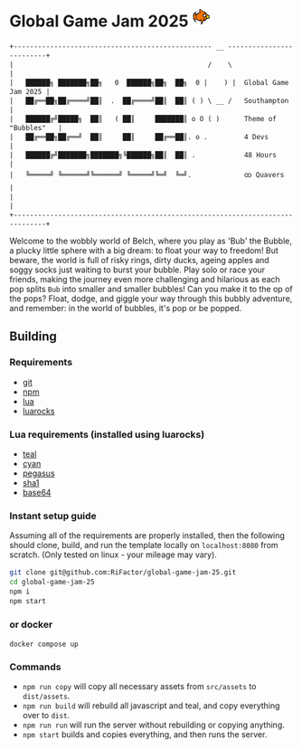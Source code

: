 # Global Game Jam 2025 ![](src/assets/fish.gif)
```
+------------------------------------------------- __ -------------------------+
|                                                /    \                        |
|   ██████╗ ███████╗██╗   0  ██████╗██╗  ██╗  0 |    ) |  Global Game Jam 2025 |
|   ██╔══██╗██╔════╝██║  .  ██╔════╝██║  ██║ ( ) \ __ /   Southampton          |
|   ██████╔╝█████╗  ██║   ( ██║     ███████║ o O ( )      Theme of "Bubbles"   |
|   ██╔══██╗██╔══╝  ██║     ██║     ██╔══██║. o .         4 Devs               |
|   ██████╔╝███████╗███████╗╚██████╗██║  ██║ .            48 Hours             |
|   ╚═════╝ ╚══════╝╚══════╝ ╚═════╝╚═╝  ╚═╝.             ထ Quavers           |
|                                                                              |
+------------------------------------------------------------------------------+
```
Welcome to the wobbly world of Belch, where you play as 'Bub' the Bubble, a plucky little sphere with a big dream: to float your way to freedom! But beware, the world is full of risky rings, dirty ducks, ageing apples and soggy socks just waiting to burst your bubble.
Play solo or race your friends, making the journey even more challenging and hilarious as each pop splits `Bub` into smaller and smaller bubbles! Can you make it to the op of the pops?
Float, dodge, and giggle your way through this bubbly adventure, and remember: in the world of bubbles, it's pop or be popped.

## Building
### Requirements
- [git](https://git-scm.com/)
- [npm](https://www.npmjs.com/)
- [lua](https://www.lua.org/)
- [luarocks](https://luarocks.org/)

### Lua requirements (installed using luarocks)
- [teal](https://github.com/teal-language/tl)
- [cyan](https://github.com/teal-language/cyan)
- [pegasus](https://github.com/EvandroLG/pegasus.lua)
- [sha1](https://github.com/mpeterv/sha1)
- [base64](https://github.com/iskolbin/lbase64)

### Instant setup guide
Assuming all of the requirements are properly installed, then the following should clone, build, and run the template locally on `localhost:8080` from scratch.
(Only tested on linux - your mileage may vary).
```sh
git clone git@github.com:RiFactor/global-game-jam-25.git
cd global-game-jam-25
npm i
npm start
```

### or docker
```
docker compose up
```

### Commands
- `npm run copy` will copy all necessary assets from `src/assets` to `dist/assets`.
- `npm run build` will rebuild all javascript and teal, and copy everything over to `dist`.
- `npm run run` will run the server without rebuilding or copying anything.
- `npm start` builds and copies everything, and then runs the server.

